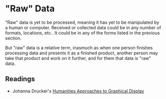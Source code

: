 # "Raw" Data

"Raw" data is yet to be processed, meaning it has yet to be manipulated by a human or computer. Received or collected data could be in any number of formats, locations, etc.. It could be in any of the forms listed in the previous section.  

But "raw" data is a relative term, inasmuch as when one person finishes processing data and presents it as a finished product, another person may take that product and work on it further, and for them that data is "raw" data. 

## Readings

- Johanna Drucker's [Humanities Approaches to Graphical Display](http://www.digitalhumanities.org/dhq/vol/5/1/000091/000091.html)
